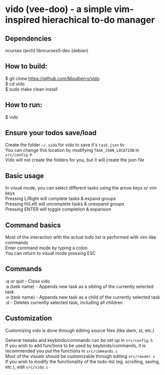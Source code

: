 # vido (vee-doo) - a simple vim-inspired hierachical to-do manager

## Dependencies
ncurses (arch)
libncurses5-dev (debian)

## How to build:
$ git clone https://github.com/Moulberry/vido  
$ cd vido  
$ sudo make clean install  

## How to run:
$ vido  

## Ensure your todos save/load
Create the folder `~/.vido` for vido to save it's `task.json` to  
You can change this location by modifying `TASK_JSON_LOCATION` in `src/config.h`  
Vido will not create the folders for you, but it will create the json file

## Basic usage
In visual mode, you can select different tasks using the arrow keys or vim keys  
Pressing L/Right will complete tasks & expand groups  
Pressing H/Left will uncomplete tasks & unexpand groups  
Pressing ENTER will toggle completion & expansion  

## Command basics
Most of the interaction with the actual todo list is performed with vim-like commands  
Enter command mode by typing a colon  
You can return to visual mode pressing ESC  

## Commands
:q or quit - Close vido  
:a (task name) - Appends new task as a sibling of the currently selected task  
:o (task name) - Appends new task as a child of the currently selected task  
:d - Deletes currently selected task, including all children  

## Customization
Customizing vido is done through editing source files (like dwm, st, etc.)  

General tweaks and keybinds/commands can be set up in `src/config.h`  
If you wish to add functions to be used by keybinds/commands, it is recommended you put the functions in `src/commands.c`  
Most of the visuals should be customizable through editing `src/render.c`  
If you wish to modify the functionality of the todo-list (eg. scrolling, saving, etc.), edit `src/vido.c`  
